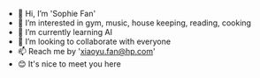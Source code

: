 - 👋 Hi, I’m 'Sophie Fan'
- 👀 I’m interested in gym, music, house keeping, reading, cooking
- 🌱 I’m currently learning AI
- 💞️ I’m looking to collaborate with everyone
- 📫 Reach me by 'xiaoyu.fan@hp.com'
- 😊 It's nice to meet you here
